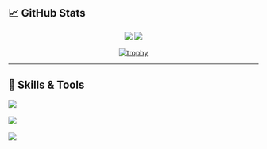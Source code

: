 ## 📈 GitHub Stats

<div align="center">
  <img src="https://github-readme-stats-pi-plum-30.vercel.app/api?username=Yugo0716&hide_border=true&show_icons=true&count_private=true&include_all_commits=false&rank_icon=github" />
  
  <img src="https://github-readme-stats-pi-plum-30.vercel.app/api/top-langs/?username=Yugo0716&hide_border=true&layout=compact&langs_count=7&hide=shaderlab,hlsl&theme=default&count_private=true&size_weight=0.5&count_weight=0.5&exclude_repo=github-readme-stats" />


[![trophy](https://github-profile-trophy.vercel.app/?username=Yugo0716&title=-Stars,-Followers&column=-1
)](https://github.com/ryo-ma/github-profile-trophy)

</div>


---

## 🧠 Skills & Tools

<p>
<!-- 💻 言語 -->
<img src="https://skillicons.dev/icons?i=c,cpp,cs,py,js,ts,html,css,r" />
<br><br>
<!-- 🛠️ ツール / ライブラリ / フレームワーク -->
<img src="https://skillicons.dev/icons?i=unity,react,nextjs,nodejs,tailwind,opencv,latex,git,visualstudio,vscode,powershell,azure" />
<br><br>
<!-- 🔧 その他 -->
<img src="https://skillicons.dev/icons?i=linux,ubuntu,raspberrypi,notion,discord,github,vercel" />
</p>

